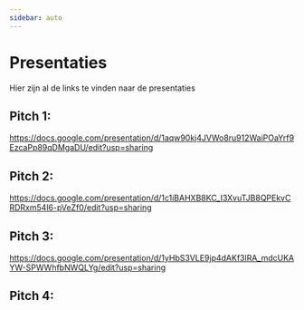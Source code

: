 ```yaml
---
sidebar: auto
---
```


# Presentaties
Hier zijn al de links te vinden naar de presentaties

## Pitch 1:
[https://docs.google.com/presentation/d/1aqw90kj4JVWo8ru912WaiPOaYrf9EzcaPp89qDMgaDU/edit?usp=sharing ](https://docs.google.com/presentation/d/1aqw90kj4JVWo8ru912WaiPOaYrf9EzcaPp89qDMgaDU/edit?usp=sharing )

## Pitch 2:
[https://docs.google.com/presentation/d/1c1iBAHXB8KC_I3XvuTJB8QPEkvCRDRxm54l6-pVeZf0/edit?usp=sharing ](https://docs.google.com/presentation/d/1c1iBAHXB8KC_I3XvuTJB8QPEkvCRDRxm54l6-pVeZf0/edit?usp=sharing )

## Pitch 3:
[https://docs.google.com/presentation/d/1yHbS3VLE9jp4dAKf3lRA_mdcUKAYW-SPWWhfbNWQLYg/edit?usp=sharing ](https://docs.google.com/presentation/d/1yHbS3VLE9jp4dAKf3lRA_mdcUKAYW-SPWWhfbNWQLYg/edit?usp=sharing )


## Pitch 4: